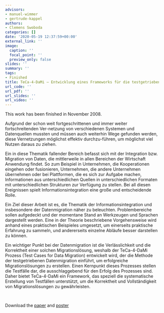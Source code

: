 ```yaml
---
advisors:
- manuel-wimmer
- gertrude-kappel
authors:
- Clemens Swoboda
categories: []
date: '2020-05-19 12:37:59+00:00'
external_link: ''
image:
  caption: ''
  focal_point: ''
  preview_only: false
slides: ''
summary: ''
tags:
- Finished
title: TeCa-4-DaMi – Entwicklung eines Frameworks für die testgetriebene Datenmigration
url_code: ''
url_pdf: ''
url_slides: ''
url_video: ''
---
```


This work has been finished in November 2008.

Aufgrund der schon weit fortgeschrittenen und immer weiter fortschreitenden Ver-netzung von verschiedenen Systemen und Datenquellen mussten und müssen auch weiterhin Wege gefunden werden, diese Vernetzungen möglichst effektiv durchzu-führen, um möglichst viel Nutzen daraus zu ziehen.

Ein in diese Thematik fallender Bereich befasst sich mit der Integration bzw. Migration von Daten, die mittlerweile in allen Bereichen der Wirtschaft Anwendung findet. So zum Beispiel in Unternehmen, die Kooperationen eingehen oder fusionieren, Unternehmen, die andere Unternehmen übernehmen oder bei Plattformen, die es sich zur Aufgabe machen, Informationen aus unterschiedlichen Quellen in unterschiedlichen Formaten mit unterschiedlichen Strukturen zur Verfügung zu stellen. Bei all diesen Ereignissen spielt Informationsintegration eine große und entscheidende Rolle.

Ein Ziel dieser Arbeit ist es, die Thematik der Informationsintegration und insbesondere der Datenmigration näher zu beleuchten. Problembereiche sollen aufgedeckt und der momentane Stand an Werkzeugen und Sprachen dargestellt werden. Eine in der Theorie beschriebene Vorgehensweise wird anhand eines praktischen Beispieles umgesetzt, um einerseits praktische Erfahrung zu sammeln, und andererseits einzelne Abläufe besser darstellen zu können.

Ein wichtiger Punkt bei der Datenmigration ist die Verlässlichkeit und die Korrektheit einer solchen Migrationslösung, weshalb der TeCa-4-DaMi Prozess (Test Cases for Data Migration) entwickelt wird, der die Methode der testgetriebenen Datenmigration einführt, um erfolgreiche Migrationslösungen zu erstellen. Einen Kernpunkt dieses Prozesses stellen die Testfälle dar, die ausschlaggebend für den Erfolg des Prozesses sind. Daher bietet TeCa-4-DaMi ein Framework, das speziell die systematische Erstellung von Testfällen unterstützt, um die Korrektheit und Vollständigkeit von Migrationslösungen zu gewährleisten.

&nbsp;

 Download the [paper](https://www.big.tuwien.ac.at/app/uploads/2016/10/Swoboda_paper.pdf) and [poster](https://www.big.tuwien.ac.at/app/uploads/2016/10/Swoboda_poster.pdf)